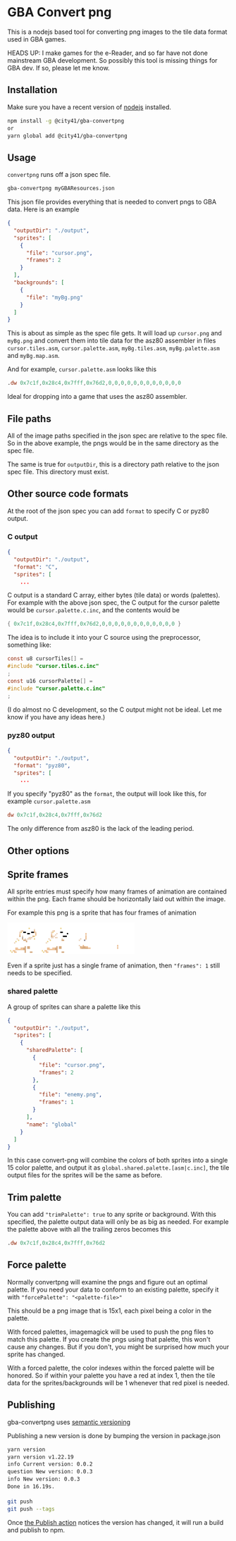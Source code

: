 # GBA Convert png

This is a nodejs based tool for converting png images to the tile data format used in GBA games.

HEADS UP: I make games for the e-Reader, and so far have not done mainstream GBA development. So possibly this tool is missing things for GBA dev. If so, please let me know.

## Installation

Make sure you have a recent version of [nodejs](https://nodejs.org/en) installed.

```bash
npm install -g @city41/gba-convertpng
or
yarn global add @city41/gba-convertpng
```

## Usage

`convertpng` runs off a json spec file.

```bash
gba-convertpng myGBAResources.json
```

This json file provides everything that is needed to convert pngs to GBA data. Here is an example

```json
{
  "outputDir": "./output",
  "sprites": [
    {
      "file": "cursor.png",
      "frames": 2
    }
  ],
  "backgrounds": [
    {
      "file": "myBg.png"
    }
  ]
}
```

This is about as simple as the spec file gets. It will load up `cursor.png` and `myBg.png` and convert them into tile data for the asz80 assembler in files `cursor.tiles.asm`, `cursor.palette.asm`, `myBg.tiles.asm`, `myBg.palette.asm` and `myBg.map.asm`.

And for example, `cursor.palette.asm` looks like this

```asm
.dw 0x7c1f,0x28c4,0x7fff,0x76d2,0,0,0,0,0,0,0,0,0,0,0,0
```

Ideal for dropping into a game that uses the asz80 assembler.

## File paths

All of the image paths specified in the json spec are relative to the spec file. So in the above example, the pngs would be in the same directory as the spec file.

The same is true for `outputDir`, this is a directory path relative to the json spec file. This directory must exist.

## Other source code formats

At the root of the json spec you can add `format` to specify C or pyz80 output.

### C output

```json
{
  "outputDir": "./output",
  "format": "C",
  "sprites": [
    ...
```

C output is a standard C array, either bytes (tile data) or words (palettes). For example with the above json spec, the C output for the cursor palette would be `cursor.palette.c.inc`, and the contents would be

```C
{ 0x7c1f,0x28c4,0x7fff,0x76d2,0,0,0,0,0,0,0,0,0,0,0,0 }
```

The idea is to include it into your C source using the preprocessor, something like:

```C
const u8 cursorTiles[] =
#include "cursor.tiles.c.inc"
;
const u16 cursorPalette[] =
#include "cursor.palette.c.inc"
;
```

(I do almost no C development, so the C output might not be ideal. Let me know if you have any ideas here.)

### pyz80 output

```json
{
  "outputDir": "./output",
  "format": "pyz80",
  "sprites": [
    ...
```

If you specify "pyz80" as the `format`, the output will look like this, for example `cursor.palette.asm`

```asm
dw 0x7c1f,0x28c4,0x7fff,0x76d2
```

The only difference from asz80 is the lack of the leading period.

## Other options

## Sprite frames

All sprite entries must specify how many frames of animation are contained within the png. Each frame should be horizontally laid out within the image.

For example this png is a sprite that has four frames of animation

![sprite with four frames](https://github.com/city41/gba-convertpng/blob/main/multipleFramesExample.png?raw=true)

Even if a sprite just has a single frame of animation, then `"frames": 1` still needs to be specified.

### shared palette

A group of sprites can share a palette like this

```json
{
  "outputDir": "./output",
  "sprites": [
    {
      "sharedPalette": [
        {
          "file": "cursor.png",
          "frames": 2
        },
        {
          "file": "enemy.png",
          "frames": 1
        }
      ],
      "name": "global"
    }
  ]
}
```

In this case convert-png will combine the colors of both sprites into a single 15 color palette, and output it as `global.shared.palette.[asm|c.inc]`, the tile output files for the sprites will be the same as before.

## Trim palette

You can add `"trimPalette": true` to any sprite or background. With this specified, the palette output data will only be as big as needed. For example the palette above with all the trailing zeros becomes this

```asm
.dw 0x7c1f,0x28c4,0x7fff,0x76d2
```

## Force palette

Normally convertpng will examine the pngs and figure out an optimal palette. If you need your data to conform to an existing palette, specify it with `"forcePalette": "<palette-file>"`

This should be a png image that is 15x1, each pixel being a color in the palette.

With forced palettes, imagemagick will be used to push the png files to match this palette. If you create the pngs using that palette, this won't cause any changes. But if you don't, you might be surprised how much your sprite has changed.

With a forced palette, the color indexes within the forced palette will be honored. So if within your palette you have a red at index 1, then the tile data for the sprites/backgrounds will be 1 whenever that red pixel is needed.

## Publishing

gba-convertpng uses [semantic versioning](https://semver.org/)

Publishing a new version is done by bumping the version in package.json

```bash
yarn version
yarn version v1.22.19
info Current version: 0.0.2
question New version: 0.0.3
info New version: 0.0.3
Done in 16.19s.

git push
git push --tags
```

Once [the Publish action](https://github.com/city41/ereader-tools/actions/workflows/publish.yml) notices the version has changed, it will run a build and publish to npm.
